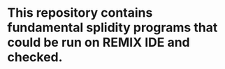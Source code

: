 # This repository contains fundamental splidity programs that could be run on REMIX IDE and checked.

